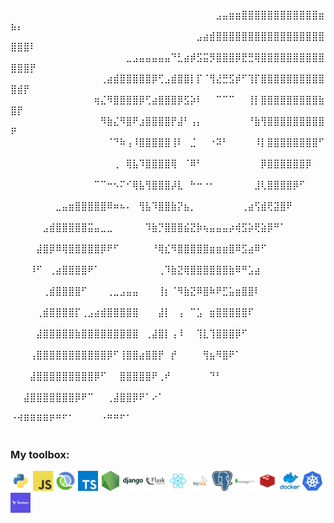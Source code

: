 ⠀⠀⠀⠀⠀⠀⠀⠀⠀⠀⠀⠀⠀⠀⠀⠀⠀⠀⠀⠀⠀⠀⠀⠀⠀⠀⠀⠀⠀⠀⠀⠀⣠⣤⣶⣶⣿⣿⣿⣿⣿⣿⣿⣿⣿⣿⣿⣿⣶⣦⡄⠀                             
⠀⠀⠀⠀⠀⠀⠀⠀⠀⠀⠀⠀⠀⠀⠀⠀⠀⠀⠀⠀⠀⠀⠀⠀⠀⠀⠀⠀⠀⣠⣴⣾⣿⣿⣿⣿⣿⣿⣿⣿⣿⣿⣿⣿⣿⣿⣿⣿⣿⣿⣿⣿⠇⠀                             ⠀
⠀⠀⠀⠀⠀⠀⠀⠀⠀⠀⠀⠀⠀⠀⠀⠀⠀⠀⣀⣠⣤⣤⣤⣤⣤⠙⣃⣴⡾⣫⣭⡻⣿⣿⣿⡿⣟⣛⢿⣿⣿⣿⣿⣿⣿⣿⣿⣿⣿⣿⣿⣿⡟⠀⠀⠀                             
⠀⠀⠀⠀⠀⠀⠀⠀⠀⠀⠀⠀⠀⠀⢀⣴⣾⣿⣿⣿⣿⣿⡿⢋⣠⣾⣿⣿⡇⡏⠈⢻⣜⣛⣫⡾⠋⢹⡏⣿⣿⣿⣿⣿⣿⣿⣿⣿⣿⣿⣾⡟⠀⠀⠀⠀                             
⠀⠀⠀⠀⠀⠀⠀⠀⠀⠀⠀⠀⠀⢶⣌⠻⣿⣿⣿⣿⡿⢋⣴⣿⣿⣿⡿⣫⡵⠇⠀⠀⠉⠉⠉⠀⠀⢸⡇⣿⣿⣿⣿⣿⣿⣿⣿⣿⣷⣿⡟⠀⠀⠀⠀⠀                             
⠀⠀⠀⠀⠀⠀⠀⠀⠀⠀⠀⠀⠀⠀⠻⣷⣌⠻⣿⠟⣰⣿⣿⣿⣿⡟⣼⠃⢠⡄⠀⠀⠀⠀⠀⠀⠀⠘⣷⢻⣿⣿⣿⣿⣿⣿⣿⣿⣿⠟⠀⠀⠀⠀⠀⠀                             
⠀⠀⠀⠀⠀⠀⠀⠀⠀⠀⠀⠀⠀⠀⠀⠈⠙⠷⢠⠸⣿⣿⣿⣿⣿⢸⠇⠀⣈⠀⠀⠐⠽⠃⠀⠀⠀⠀⠸⡇⣿⣿⣿⣿⣿⣿⣿⣿⠋⠀⠀⠀⠀⠀⠀⠀                             
⠀⠀⠀⠀⠀⠀⠀⠀⠀⠀⠀⠀⠀⠀⠀⠀⢀⠀⢿⣧⠹⣿⣿⣿⣿⢿⠀⠈⠿⠃⠀⠀⠀⠀⠀⠀⠀⠀⠀⡿⣿⣿⣿⣿⣿⣿⡿⠀⠀⠀⠀⠀⠀⠀⠀⠀                             
⠀⠀⠀⠀⠀⠀⠀⠀⠀⠀⠀⠀⠀⠉⠉⠒⠢⠍⠊⢿⣧⢻⣿⣿⣿⡼⣇⠀⠓⠒⠐⠂⠀⠀⠀⠀⠀⠀⣸⢇⣿⣿⣿⣿⡿⠋⠀⠀⠀⠀⠀⠀⠀⠀⠀⠀                             
⠀⠀⠀⠀⠀⠀⠀⣀⣤⣶⣿⣿⣿⣿⣿⠿⠶⠦⠄⠀⢻⣧⠹⣿⣿⣷⡝⣦⡀⠀⠀⠀⠀⠀⠀⠀⢀⣴⢫⣾⢟⣽⣿⠟⠀⠀⠀⠀⠀⠀⠀⠀⠀⠀⠀⠀                             
⠀⠀⠀⠀⠀⣠⣾⣿⣿⣿⣿⣿⣭⣤⣀⣀⠀⠀⠀⠀⠀⠹⣷⡙⣿⣿⣿⣮⣝⡷⢦⣤⣤⣤⡴⢾⣫⡵⢟⣵⡿⠛⠁⠀⠀⠀⠀⠀⠀⠀⠀⠀⠀⠀⠀⠀                             
⠀⠀⠀⠀⣼⣿⡿⠿⢿⣿⣿⣿⣿⣿⡿⠟⠋⠀⠀⠀⠀⠀⠘⢿⣎⠻⣿⣿⣿⣿⣿⣶⣶⣶⣿⠿⣫⣴⠿⠋⠀⠀⠀⠀⠀⠀⠀⠀⠀⠀⠀⠀⠀⠀⠀⠀                             
⠀⠀⠀⠸⠋⠀⢀⣴⣿⣿⣿⣿⠟⠁⠀⠀⠀⠀⠀⠀⠀⠀⠀⢀⠹⣷⣝⢿⣿⣿⣿⣿⣿⣿⣷⠿⠛⣡⣴⠀⠀⠀⠀⠀⠀⠀⠀⠀⠀⠀⠀⠀⠀⠀⠀⠀                             
⠀⠀⠀⠀⠀⢀⣾⣿⣿⣿⣿⠋⠀⠀⠀⢀⣀⣠⣤⣤⠀⠀⠀⢸⡆⠈⠻⣷⣝⠿⣿⠷⠟⣋⣥⣶⣿⣿⠇⠀⠀⠀⠀⠀⠀⠀⠀⠀⠀⠀⠀⠀⠀⠀⠀⠀                             
⠀⠀⠀⠀⢀⣾⣿⣿⣿⣿⡏⢀⣠⣴⣾⣿⣿⣿⣿⣿⠀⠀⠀⣼⡇⠀⢠⠀⠉⣡⠀⣶⣿⣿⣿⣿⣿⠏⠀⠀⠀⠀⠀⠀⠀⠀⠀⠀⠀⠀⠀⠀⠀⠀⠀⠀                             
⠀⠀⠀⠀⣼⣿⣿⣿⣿⣿⣷⣿⣿⣿⣿⣿⣿⣿⣿⣿⠀⢀⣼⣿⡇⢠⠸⠀⠀⢹⣇⢹⣿⣿⣿⡿⠋⠀⠀⠀⠀⠀⠀⠀⠀⠀⠀⠀⠀⠀⠀⠀⠀⠀⠀⠀                             
⠀⠀⠀⢠⣿⣿⣿⣿⣿⣿⣿⣿⣿⣿⣿⡿⠋⢸⣿⣿⣴⣿⣿⡟⠀⡞⠀⠀⠀⠀⢻⣦⠻⣿⠟⠁⠀⠀⠀⠀⠀⠀⠀⠀⠀⠀⠀⠀⠀⠀⠀⠀⠀⠀⠀⠀                             
⠀⠀⠀⣼⣿⣿⣿⣿⣿⣿⣿⣿⣿⡿⠋⠀⠀⣿⣿⣿⣿⣿⠟⢀⠞⠀⠀⠀⠀⠀⠀⠙⠃⠀⠀⠀⠀⠀⠀⠀⠀⠀⠀⠀⠀⠀⠀⠀⠀⠀⠀⠀⠀⠀⠀⠀                             
⠀⠀⣼⣿⣿⣿⣿⣿⣿⣿⡿⠟⠉⠀⠀⢀⣼⣿⣿⡿⠟⠁⠔⠁⠀⠀⠀⠀⠀⠀⠀⠀⠀⠀⠀⠀⠀⠀⠀⠀⠀⠀⠀⠀⠀⠀⠀⠀⠀⠀⠀⠀⠀⠀⠀⠀                             
⠐⠺⠿⠿⠿⠿⠟⠛⠋⠁⠀⠀⠀⠀⠐⠛⠛⠋⠁⠀⠀⠀⠀⠀⠀⠀⠀⠀⠀⠀⠀⠀⠀⠀⠀⠀⠀⠀⠀⠀⠀⠀⠀⠀⠀⠀⠀⠀⠀⠀⠀⠀⠀⠀⠀⠀                             

### My toolbox:

<code><img height="32" src="https://raw.githubusercontent.com/github/explore/80688e429a7d4ef2fca1e82350fe8e3517d3494d/topics/python/python.png" alt="Python"/></code>
<code><img height="32" src="https://raw.githubusercontent.com/github/explore/80688e429a7d4ef2fca1e82350fe8e3517d3494d/topics/javascript/javascript.png" alt="Javascript"/></code>
<code><img height="32" src="https://raw.githubusercontent.com/github/explore/80688e429a7d4ef2fca1e82350fe8e3517d3494d/topics/clojure/clojure.png" alt="Clojure"/></code>
<code><img height="32" src="https://raw.githubusercontent.com/github/explore/80688e429a7d4ef2fca1e82350fe8e3517d3494d/topics/typescript/typescript.png" alt="Typescript"/></code>
<code><img height="32" src="https://raw.githubusercontent.com/github/explore/80688e429a7d4ef2fca1e82350fe8e3517d3494d/topics/nodejs/nodejs.png" alt="Nodejs"/></code>
<code><img height="32" src="https://raw.githubusercontent.com/github/explore/80688e429a7d4ef2fca1e82350fe8e3517d3494d/topics/django/django.png" alt="Django"/></code>
<code><img height="32" src="https://raw.githubusercontent.com/github/explore/80688e429a7d4ef2fca1e82350fe8e3517d3494d/topics/flask/flask.png" alt="Flask"/></code>
<code><img height="32" src="https://raw.githubusercontent.com/github/explore/80688e429a7d4ef2fca1e82350fe8e3517d3494d/topics/react/react.png" alt="React"/></code>
<code><img height="32" src="https://raw.githubusercontent.com/github/explore/80688e429a7d4ef2fca1e82350fe8e3517d3494d/topics/mysql/mysql.png" alt="MySQL"/></code>
<code><img height="32" src="https://raw.githubusercontent.com/github/explore/80688e429a7d4ef2fca1e82350fe8e3517d3494d/topics/postgresql/postgresql.png" alt="PostegreSQL"/></code>
<code><img height="32" src="https://raw.githubusercontent.com/github/explore/80688e429a7d4ef2fca1e82350fe8e3517d3494d/topics/mongodb/mongodb.png" alt="MongoDB"/></code>
<code><img height="32" src="https://raw.githubusercontent.com/github/explore/80688e429a7d4ef2fca1e82350fe8e3517d3494d/topics/redis/redis.png" alt="Redis"/></code>
<code><img height="32" src="https://raw.githubusercontent.com/github/explore/80688e429a7d4ef2fca1e82350fe8e3517d3494d/topics/docker/docker.png" alt="Docker"/></code>
<code><img height="32" src="https://raw.githubusercontent.com/github/explore/80688e429a7d4ef2fca1e82350fe8e3517d3494d/topics/kubernetes/kubernetes.png" alt="Kubernetes"/></code>
<code><img height="32" src="https://raw.githubusercontent.com/github/explore/80688e429a7d4ef2fca1e82350fe8e3517d3494d/topics/terraform/terraform.png" alt="Terraform"/></code>

<!--
**lucascb/lucascb** is a ✨ _special_ ✨ repository because its `README.md` (this file) appears on your GitHub profile.

Here are some ideas to get you started:

- 🔭 I’m currently working on ...
- 🌱 I’m currently learning ...
- 👯 I’m looking to collaborate on ...
- 🤔 I’m looking for help with ...
- 💬 Ask me about ...
- 📫 How to reach me: ...
- 😄 Pronouns: ...
- ⚡ Fun fact: ...
-->
